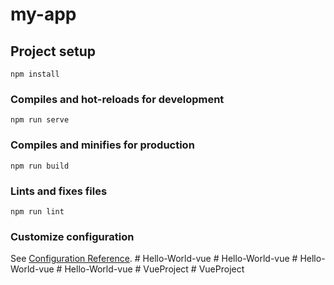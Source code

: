 # my-app

## Project setup
```
npm install
```

### Compiles and hot-reloads for development
```
npm run serve
```

### Compiles and minifies for production
```
npm run build
```

### Lints and fixes files
```
npm run lint
```

### Customize configuration
See [Configuration Reference](https://cli.vuejs.org/config/).
#   H e l l o - W o r l d - v u e  
 #   H e l l o - W o r l d - v u e  
 #   H e l l o - W o r l d - v u e  
 #   H e l l o - W o r l d - v u e  
 #   V u e P r o j e c t  
 #   V u e P r o j e c t  
 